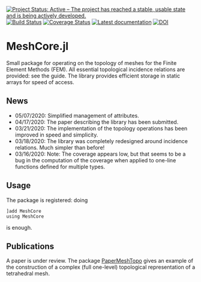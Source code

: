 [![Project Status: Active – The project has reached a stable, usable state and is being actively developed.](http://www.repostatus.org/badges/latest/active.svg)](http://www.repostatus.org/#active)
[![Build Status](https://img.shields.io/travis/PetrKryslUCSD/MeshCore.jl/master.svg?label=Linux+MacOSX+Windows)](https://travis-ci.org/PetrKryslUCSD/MeshCore.jl)
[![Coverage Status](https://coveralls.io/repos/github/PetrKryslUCSD/MeshCore.jl/badge.svg?branch=master)](https://coveralls.io/github/PetrKryslUCSD/MeshCore.jl?branch=master)
[![Latest documentation](https://img.shields.io/badge/docs-latest-blue.svg)](https://petrkryslucsd.github.io/MeshCore.jl/dev)
[![DOI](https://zenodo.org/badge/246866556.svg)](https://zenodo.org/badge/latestdoi/246866556)

# MeshCore.jl

Small package for operating on the topology of meshes for the Finite Element Methods (FEM). All essential topological incidence relations are provided: see the guide. The library provides efficient storage in static arrays for speed of access.

## News

- 05/07/2020: Simplified management of attributes.
- 04/17/2020: The paper describing the library has been submitted.
- 03/21/2020: The implementation of the topology operations has been improved in speed and simplicity.
- 03/18/2020: The library was completely redesigned around incidence relations. Much simpler than before!
- 03/16/2020: Note: The coverage appears low, but that seems to be a bug in the computation of the coverage
  when applied to one-line functions defined for multiple types.

## Usage


The package is registered: doing
```
]add MeshCore
using MeshCore
```
is enough. 

## Publications

A paper is under review. The package [PaperMeshTopo](https://github.com/PetrKryslUCSD/PaperMeshTopo.jl.git) gives an example of the construction of a complex (full one-level) topological representation of a tetrahedral mesh.